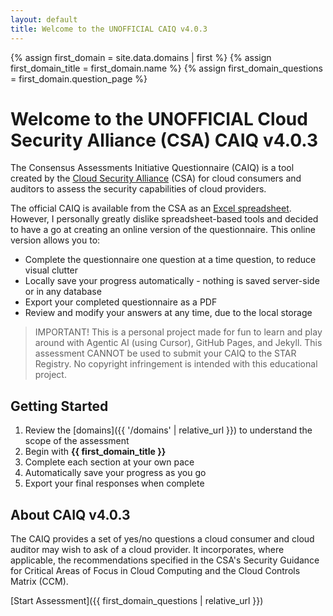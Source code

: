 ```yaml
---
layout: default
title: Welcome to the UNOFFICIAL CAIQ v4.0.3
---
```


{% assign first_domain = site.data.domains | first %}
{% assign first_domain_title = first_domain.name %}
{% assign first_domain_questions = first_domain.question_page %}

# Welcome to the UNOFFICIAL Cloud Security Alliance (CSA) CAIQ v4.0.3

The Consensus Assessments Initiative Questionnaire (CAIQ) is a tool created by the [Cloud Security Alliance](https://cloudsecurityalliance.org) (CSA) for cloud consumers and auditors to assess the security capabilities of cloud providers.

The official CAIQ is available from the CSA as an [Excel spreadsheet](https://cloudsecurityalliance.org/artifacts/cloud-controls-matrix-v4/). However, I personally greatly dislike spreadsheet-based tools and decided to have a go at creating an online version of the questionnaire. This online version allows you to:

- Complete the questionnaire one question at a time question, to reduce visual clutter
- Locally save your progress automatically - nothing is saved server-side or in any database
- Export your completed questionnaire as a PDF
- Review and modify your answers at any time, due to the local storage

> IMPORTANT! This is a personal project made for fun to learn and play around with Agentic AI (using Cursor), GitHub Pages, and Jekyll. This assessment CANNOT be used to submit your CAIQ to the STAR Registry. No copyright infringement is intended with this educational project.

## Getting Started

1. Review the [domains]({{ '/domains' | relative_url }}) to understand the scope of the assessment
2. Begin with **{{ first_domain_title }}**
3. Complete each section at your own pace
4. Automatically save your progress as you go
5. Export your final responses when complete

## About CAIQ v4.0.3

The CAIQ provides a set of yes/no questions a cloud consumer and cloud auditor may wish to ask of a cloud provider. It incorporates, where applicable, the recommendations specified in the CSA's Security Guidance for Critical Areas of Focus in Cloud Computing and the Cloud Controls Matrix (CCM).

[Start Assessment]({{ first_domain_questions | relative_url }}) 
